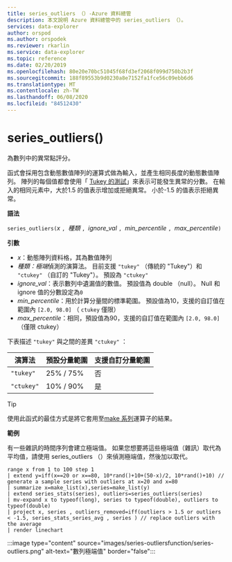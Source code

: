 ```yaml
---
title: series_outliers （）-Azure 資料總管
description: 本文說明 Azure 資料總管中的 series_outliers （）。
services: data-explorer
author: orspod
ms.author: orspodek
ms.reviewer: rkarlin
ms.service: data-explorer
ms.topic: reference
ms.date: 02/20/2019
ms.openlocfilehash: 80e20e70bc51045f68fd3ef2068f099d750b2b3f
ms.sourcegitcommit: 188f89553b9d0230a8e7152fa1fce56c09ebb6d6
ms.translationtype: MT
ms.contentlocale: zh-TW
ms.lasthandoff: 06/08/2020
ms.locfileid: "84512430"
---
```

# <a name="series_outliers"></a>series_outliers()

為數列中的異常點評分。

函式會採用包含動態數值陣列的運算式做為輸入，並產生相同長度的動態數值陣列。 陣列的每個值都會使用「 [Tukey 的測試](https://en.wikipedia.org/wiki/Outlier#Tukey.27s_test)」來表示可能發生異常的分數。 在輸入的相同元素中，大於1.5 的值表示增加或拒絕異常。 小於-1.5 的值表示拒絕異常。

**語法**

`series_outliers(`*x* `, `*種類* `, `*ignore_val* `, `*min_percentile* `, `*max_percentile*`)`

**引數**

* *x*：動態陣列資料格，其為數值陣列
* *種類：極端*偵測的演算法。 目前支援 `"tukey"` （傳統的 "Tukey"）和 `"ctukey"` （自訂的 "Tukey"）。 預設為 `"ctukey"`
* *ignore_val*：表示數列中遺漏值的數值。 預設值為 double （null）。 Null 和 ignore 值的分數設定為`0`
* *min_percentile*：用於計算分量間的標準範圍。 預設值為10，支援的自訂值在範圍內 `[2.0, 98.0]` （ `ctukey` 僅限）
* *max_percentile*：相同，預設值為90，支援的自訂值在範圍內 `[2.0, 98.0]` （僅限 ctukey）

下表描述 `"tukey"` 與之間的差異 `"ctukey"` ：

| 演算法 | 預設分量範圍 | 支援自訂分量範圍 |
|-----------|----------------------- |--------------------------------|
| `"tukey"` | 25% / 75%              | 否                             |
| `"ctukey"`| 10% / 90%              | 是                            |

> [!TIP]
> 使用此函式的最佳方式是將它套用至[make 系列](make-seriesoperator.md)運算子的結果。

**範例**

有一些雜訊的時間序列會建立極端值。 如果您想要將這些極端值（雜訊）取代為平均值，請使用 series_outliers （）來偵測極端值，然後加以取代。

<!-- csl: https://help.kusto.windows.net:443/Samples -->
```kusto
range x from 1 to 100 step 1 
| extend y=iff(x==20 or x==80, 10*rand()+10+(50-x)/2, 10*rand()+10) // generate a sample series with outliers at x=20 and x=80
| summarize x=make_list(x),series=make_list(y)
| extend series_stats(series), outliers=series_outliers(series)
| mv-expand x to typeof(long), series to typeof(double), outliers to typeof(double)
| project x, series , outliers_removed=iff(outliers > 1.5 or outliers < -1.5, series_stats_series_avg , series ) // replace outliers with the average
| render linechart
``` 

:::image type="content" source="images/series-outliersfunction/series-outliers.png" alt-text="數列極端值" border="false":::

